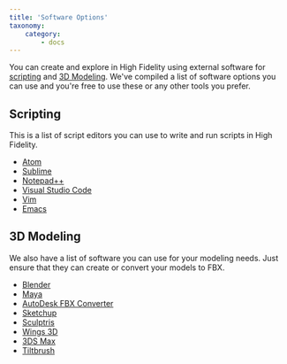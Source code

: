 ```yaml
---
title: 'Software Options'
taxonomy:
    category:
        - docs
---
```


You can create and explore in High Fidelity using external software for [scripting](https://wiki.highfidelity.com/wiki/Getting_Started_with_Scripting_in_High_Fidelity) and [3D Modeling](https://docs.highfidelity.com/create-and-explore/3d-modeling). We've compiled a list of software options you can use and you're free to use these or any other tools you prefer.

## Scripting

This is a list of script editors you can use to write and run scripts in High Fidelity.

- [Atom](https://atom.io/)
- [Sublime](https://www.sublimetext.com/)
- [Notepad++](https://notepad-plus-plus.org/)
- [Visual Studio Code](https://code.visualstudio.com/)
- [Vim](http://www.vim.org/)
- [Emacs](http://www.gnu.org/software/emacs/)

## 3D Modeling

We also have a list of software you can use for your modeling needs. Just ensure that they can create or convert your models to FBX.

- [Blender](https://www.blender.org/)
- [Maya](http://www.autodesk.com/products/maya/overview)
- [AutoDesk FBX Converter](http://usa.autodesk.com/adsk/servlet/pc/item?siteID=123112&id=22694909)
- [Sketchup](https://www.sketchup.com/)
- [Sculptris](http://pixologic.com/sculptris/)
- [Wings 3D](http://www.wings3d.com/)
- [3DS Max](http://www.autodesk.com/products/3ds-max/overview)
- [Tiltbrush](https://www.tiltbrush.com/)
